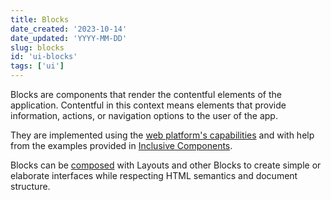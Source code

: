```yaml
---
title: Blocks
date_created: '2023-10-14'
date_updated: 'YYYY-MM-DD'
slug: blocks
id: 'ui-blocks'
tags: ['ui']
---
```


Blocks are components that render the contentful elements of the application. Contentful in this context means elements that provide information, actions, or navigation options to the user of the app.

They are implemented using the [web platform's capabilities](https://developer.mozilla.org/en-US/docs/Web) and with help from the examples provided in [Inclusive Components](https://inclusive-components.design/).

Blocks can be [composed](https://cube.fyi/composition.html) with Layouts and other Blocks to create simple or elaborate interfaces while respecting HTML semantics and document structure.
